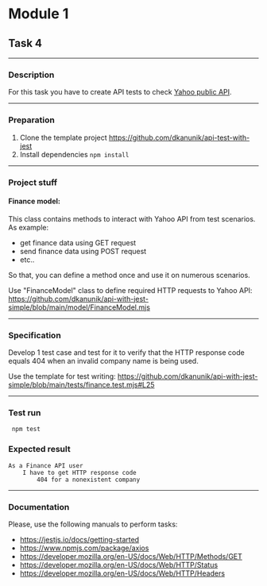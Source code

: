 # Module 1

## Task 4

---

### Description
For this task you have to create API tests to check
[Yahoo public API](https://query1.finance.yahoo.com/v8/finance/chart/AAPL?region=EQWEQWE&lang=en-US&includePrePost=false&interval=2m&range=1d&corsDomain=finance.yahoo.com&.tsrc=finance).

---

### Preparation
1. Clone the template project https://github.com/dkanunik/api-test-with-jest
1. Install dependencies ```npm install```

---

### Project stuff

#### Finance model:
This class contains methods to interact with Yahoo API from test scenarios.
As example:
- get finance data using GET request
- send finance data using POST request
- etc..

So that, you can define a method once and use it on numerous scenarios.

Use "FinanceModel" class to define required HTTP requests to Yahoo API:
https://github.com/dkanunik/api-with-jest-simple/blob/main/model/FinanceModel.mjs

--- 

### Specification
Develop 1 test case and test for it to verify that the HTTP response code equals 404 when an invalid
company name is being used.

Use the template for test writing: 
https://github.com/dkanunik/api-with-jest-simple/blob/main/tests/finance.test.mjs#L25

---

### Test run
``` npm test```

### Expected result
```
As a Finance API user
    I have to get HTTP response code
        404 for a nonexistent company
```

---

### Documentation
Please, use the following manuals to perform tasks:
- https://jestjs.io/docs/getting-started
- https://www.npmjs.com/package/axios
- https://developer.mozilla.org/en-US/docs/Web/HTTP/Methods/GET
- https://developer.mozilla.org/en-US/docs/Web/HTTP/Status
- https://developer.mozilla.org/en-US/docs/Web/HTTP/Headers

